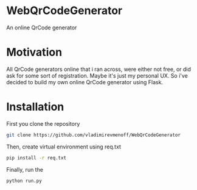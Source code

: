 # WebQrCodeGenerator
An online QrCode generator

# Motivation

All QrCode generators online that i ran across, were either not free, or did ask for some sort of registration. Maybe it's just my personal UX. So i've decided to build my own online QrCode generator using Flask.

# Installation
First you clone the repository

```bash
git clone https://github.com/vladimirevmenoff/WebQrCodeGenerator
```
Then, create virtual environment using req.txt

```bash
pip install -r req.txt
```
Finally, run the 

```bash
python run.py
```
